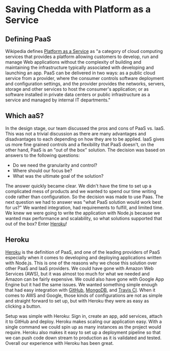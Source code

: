 # Saving Chedda with Platform as a Service

## Defining PaaS

Wikipedia defines [Platform as a Service](https://en.wikipedia.org/wiki/Platform_as_a_service) as "a category of cloud computing services that provides a platform allowing customers to develop, run and manage Web applications without the complexity of building and maintaining the infrastructure typically associated with developing and launching an app. PaaS can be delivered in two ways: as a public cloud service from a provider, where the consumer controls software deployment and configuration settings, and the provider provides the networks, servers, storage and other services to host the consumer's application; or as software installed in private data centers or public infrastructure as a service and managed by internal IT departments."

## Which aaS?

In the design stage, our team discussed the pros and cons of PaaS vs. IaaS. This was not a trivial discussion as there are many advantages and disadvantages to each depending on how they are to be applied. IaaS gives us more fine grained controls and a flexibility that PaaS doesn't, on the other hand, PaaS is an "out of the box" solution. The decision was based on answers to the following questions:

* Do we need the granularity and control?
* Where should our focus be?
* What was the ultimate goal of the solution?

The answer quickly became clear. We didn't have the time to set up a complicated mess of products and we wanted to spend our time writing code rather than configuration. So the decision was made to use Paas. The next question we had to answer was "what PaaS solution would work best for us?" We wanted integration, had requirements to fulfill, and limited time. We knew we were going to write the application with Node.js because we wanted max performance and scalability, so what solutions supported that out of the box? Enter [Heroku](https://www.heroku.com/)!

## Heroku

[Heroku](https://www.heroku.com/) is the definition of PaaS, and one of the leading providers of PaaS especially when it comes to developing and deploying applications written with Node.js. This is one of the reasons why we chose this solution over other PaaS and IaaS providers. We could have gone with Amazon Web Services (AWS), but it was almost too much for what we needed and Amazon can be fairly expensive.  We could also have gone with Google App Engine but it had the same issues.  We wanted something simple enough that had easy integration with [GitHub](/docs/Tools.md#github), [MongoDB](/docs/backend-technologies#mongodb-open-source), and [Travis CI](/docs/backend-technologies#travis-ci-open-source-hosted). When it comes to AWS and Google, those kinds of configurations are not as simple and straight forward to set up, but with Heroku they were as easy as clicking a button.

Setup was simple with Heroku: Sign in, create an app, add services, attach it to GitHub and deploy. Heroku makes scaling our application easy. With a single command we could spin up as many instances as the project would require. Heroku also makes it easy to set up a deployment pipeline so that we can push code down stream to production as it is validated and tested. Overall our experience with Heroku has been great.
